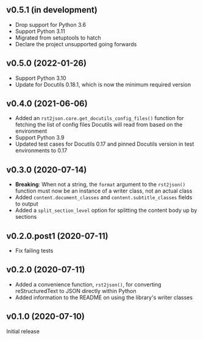 v0.5.1 (in development)
-----------------------
- Drop support for Python 3.6
- Support Python 3.11
- Migrated from setuptools to hatch
- Declare the project unsupported going forwards

v0.5.0 (2022-01-26)
-------------------
- Support Python 3.10
- Update for Docutils 0.18.1, which is now the minimum required version

v0.4.0 (2021-06-06)
-------------------
- Added an `rst2json.core.get_docutils_config_files()` function for fetching
  the list of config files Docutils will read from based on the environment
- Support Python 3.9
- Updated test cases for Docutils 0.17 and pinned Docutils version in test
  environments to 0.17

v0.3.0 (2020-07-14)
-------------------
- **Breaking**: When not a string, the `format` argument to the `rst2json()`
  function must now be an instance of a writer class, not an actual class
- Added `content.document_classes` and `content.subtitle_classes` fields to
  output
- Added a `split_section_level` option for splitting the content body up by
  sections

v0.2.0.post1 (2020-07-11)
-------------------------
- Fix failing tests

v0.2.0 (2020-07-11)
-------------------
- Added a convenience function, `rst2json()`, for converting reStructuredText
  to JSON directly within Python
- Added information to the README on using the library's writer classes

v0.1.0 (2020-07-10)
-------------------
Initial release
